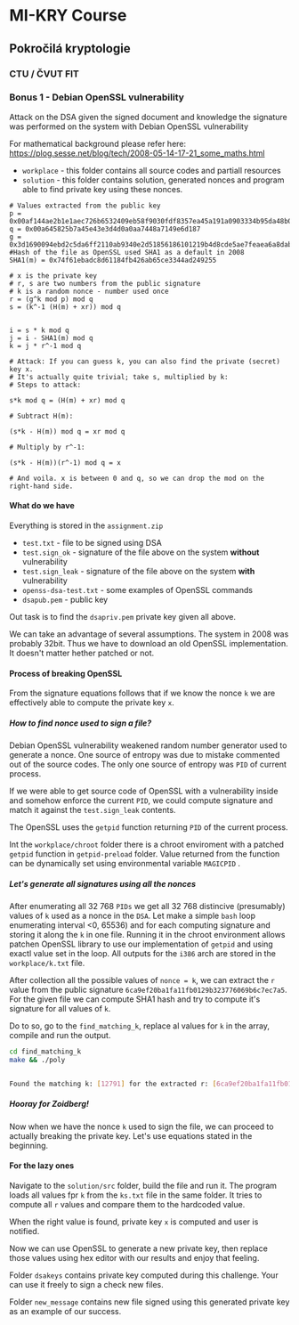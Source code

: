 # MI-KRY Course
## Pokročilá kryptologie
### CTU / ČVUT FIT

### Bonus 1 - Debian OpenSSL vulnerability
Attack on the DSA given the signed document and knowledge the signature was performed on the system with Debian OpenSSL vulnerability 

For mathematical background please refer here: https://plog.sesse.net/blog/tech/2008-05-14-17-21_some_maths.html

* `workplace` - this folder contains all source codes and partiall resources
* `solution` - this folder contains solution, generated nonces and program able to find private key using these nonces.

```
# Values extracted from the public key
p = 0x00af144ae2b1e1aec726b6532409eb58f9030fdf8357ea45a191a0903334b95da48b0464944b7a7186d83efac96ddf795f17c1b9e2155c47aae3508321a72724cb502c5b5616e890aab35cdd339dda8bf9a6eca788933e8aecee989031af8f887864189d25c0e366038e1e16018688893fc82ddfb88dc35fcbc16e355ba2bccc59
q = 0x00a645825b7a45e43e3d4d0a0aa7448a7149e6d187
g = 0x3d1690094ebd2c5da6ff2110ab9340e2d51856186101219b4d8cde5ae7feaea6a8dabf34bf0457d612f9a5525c117a9c6652f8ac5f63d19c39efd0a8641f1982b427d82427177057039fefcc705c4fa0c37e1f0e084ad6dc0d436a52ab832b8af221e6f9daf59354423c20b626ed590dd6b7bc34076525f74ec03208adb7fb67
#Hash of the file as OpenSSL used SHA1 as a default in 2008
SHA1(m) = 0x74f61ebadc8d61184fb426ab65ce3344ad249255

# x is the private key
# r, s are two numbers from the public signature
# k is a random nonce - number used once
r = (g^k mod p) mod q
s = (k^-1 (H(m) + xr)) mod q


i = s * k mod q
j = i - SHA1(m) mod q
k = j * r^-1 mod q

# Attack: If you can guess k, you can also find the private (secret) key x. 
# It's actually quite trivial; take s, multiplied by k:
# Steps to attack:

s*k mod q = (H(m) + xr) mod q

# Subtract H(m):

(s*k - H(m)) mod q = xr mod q

# Multiply by r^-1:

(s*k - H(m))(r^-1) mod q = x

# And voila. x is between 0 and q, so we can drop the mod on the right-hand side.

```

#### What do we have
Everything is stored in the `assignment.zip`

* `test.txt` - file to be signed using DSA
* `test.sign_ok` - signature of the file above on the system **without** vulnerability
* `test.sign_leak` - signature of the file above on the system **with** vulnerability
* `openss-dsa-test.txt` - some examples of OpenSSL commands 
* `dsapub.pem` - public key

Out task is to find the `dsapriv.pem` private key given all above.

We can take an advantage of several assumptions. The system in 2008 was probably 32bit. Thus we have to download an old OpenSSL implementation. It doesn't matter hether patched or not.

#### Process of breaking OpenSSL

From the signature equations follows that if we know the nonce `k` we are effectively able to compute the private key `x`.

##### How to find nonce used to sign a file?
Debian OpenSSL vulnerability weakened random number generator used to generate a nonce. One source of entropy was due to mistake commented out of the source codes. The only one source of entropy was `PID` of current process.

If we were able to get source code of OpenSSL with a vulnerability inside and somehow enforce the current `PID`, we could compute signature and match it against the `test.sign_leak` contents.

The OpenSSL uses the `getpid` function returning `PID` of the current process. 

Int the `workplace/chroot` folder there is a chroot enviroment with a patched `getpid` function in `getpid-preload` folder. Value returned from the function can be dynamically set using environmental variable `MAGICPID` .

##### Let's generate all signatures using all the nonces
After enumerating all 32 768 `PIDs` we get all 32 768 distincive (presumably) values of `k` used as a nonce in the `DSA`. Let make a simple `bash` loop enumerating interval <0, 65536) and for each computing signature and storing it along the `k` in one file. Running it in the chroot environment allows patchen OpenSSL library to use our implementation of `getpid` and using exactl value set in the loop. All outputs for the `i386` arch are stored in the `workplace/k.txt` file.  

After collection all the possible values of `nonce = k`, we can extract the `r` value from the public signature `6ca9ef20ba1fa11fb0129b323776069b6c7ec7a5`. For the given file we can compute SHA1 hash and try to compute it's signature for all values of `k`. 

Do to so, go to the `find_matching_k`, replace al values for `k` in the array, compile and run the output.

```bash
cd find_matching_k
make && ./poly


Found the matching k: [12791] for the extracted r: [6ca9ef20ba1fa11fb0129b323776069b6c7ec7a5]
``` 

##### Hooray for Zoidberg!

Now when we have the nonce `k` used to sign the file, we can proceed to actually breaking the private key. Let's use equations stated in the beginning.

#### For the lazy ones
Navigate to the `solution/src` folder, build the file and run it. The program loads all values fpr `k` from the `ks.txt` file in the same folder. It tries to compute all `r` values and compare them to the hardcoded value. 

When the right value is found, private key `x` is computed and user is notified.

Now we can use OpenSSL to generate a new private key, then replace those values using hex editor with our results and enjoy that feeling.

Folder `dsakeys` contains private key computed during this challenge. Your can use it freely to sign a check new files.

Folder `new_message` contains new file signed using this generated private key as an example of our success.
 